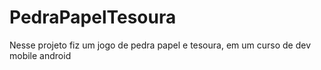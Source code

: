 # PedraPapelTesoura
Nesse projeto fiz um jogo de pedra papel e tesoura, em um curso de dev mobile android
